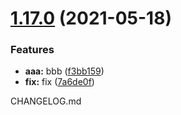 # [1.17.0](https://github.com/SpikeVlg/sem_ver_test/compare/v1.16.0...v1.17.0) (2021-05-18)


### Features

* **aaa:** bbb ([f3bb159](https://github.com/SpikeVlg/sem_ver_test/commit/f3bb15931ad839c0d830a039f77a4a42a8bb7671))
* **fix:** fix ([7a6de0f](https://github.com/SpikeVlg/sem_ver_test/commit/7a6de0f0848070f81c8352d43f301c1291056f98))

CHANGELOG.md
